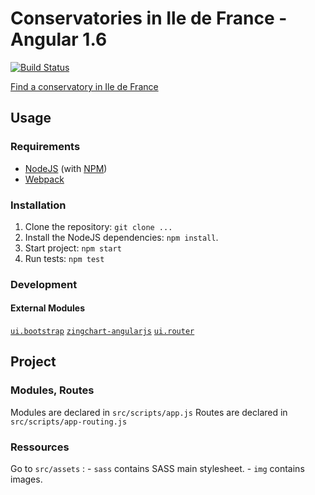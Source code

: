 # Conservatories in Ile de France - Angular 1.6

[![Build Status](https://travis-ci.org/eponae/conservatories-charts.svg?branch=master)](https://travis-ci.org/eponae/conservatories-charts)

[Find a conservatory in Ile de France](https://charts.eponae.fr)

## Usage
### Requirements
* [NodeJS](http://nodejs.org/) (with [NPM](https://www.npmjs.org/))
* [Webpack](https://webpack.github.io/docs/)

### Installation
1. Clone the repository: `git clone ...`
2. Install the NodeJS dependencies: `npm install`.
3. Start project: `npm start`
4. Run tests: `npm test`

### Development

#### External Modules

[`ui.bootstrap`](http://angular-ui.github.io/bootstrap/)
[`zingchart-angularjs`](https://www.zingchart.com/)
[`ui.router`](https://github.com/angular-ui/ui-router)

## Project
### Modules, Routes
Modules are declared in `src/scripts/app.js`
Routes are declared in `src/scripts/app-routing.js`

### Ressources
Go to `src/assets` :
    - `sass` contains SASS main stylesheet.
    - `img` contains images.
